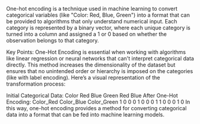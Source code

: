 One-hot encoding is a technique used in machine learning to convert categorical variables (like "Color: Red, Blue, Green") into a format that can be provided to algorithms that only understand numerical input. Each category is represented by a binary vector, where each unique category is turned into a column and assigned a 1 or 0 based on whether the observation belongs to that category.

Key Points:
One-Hot Encoding is essential when working with algorithms like linear regression or neural networks that can't interpret categorical data directly.
This method increases the dimensionality of the dataset but ensures that no unintended order or hierarchy is imposed on the categories (like with label encoding).
Here’s a visual representation of the transformation process:

Initial Categorical Data:
Color
Red
Blue
Green
Red
Blue
After One-Hot Encoding:
Color_Red	Color_Blue	Color_Green
1	         0	           0
0	         1	           0
0	         0	           1
1	         0	           0
0	         1	           0
In this way, one-hot encoding provides a method for converting categorical data into a format that can be fed into machine learning models.
